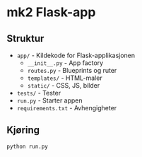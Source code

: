 # mk2 Flask-app

## Struktur

- `app/` - Kildekode for Flask-applikasjonen
  - `__init__.py` - App factory
  - `routes.py` - Blueprints og ruter
  - `templates/` - HTML-maler
  - `static/` - CSS, JS, bilder
- `tests/` - Tester
- `run.py` - Starter appen
- `requirements.txt` - Avhengigheter

## Kjøring

```bash
python run.py
```
